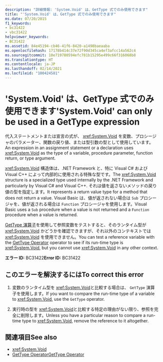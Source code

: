 ```yaml
---
description: "詳細情報: 'System.Void' は、GetType 式でのみ使用できます"
title: "'System.Void' は、GetType 式でのみ使用できます"
ms.date: 07/20/2015
f1_keywords:
- bc31422
- vbc31422
helpviewer_keywords:
- BC31422
ms.assetid: 84e45194-cb46-41f6-8420-a1498baeaaba
ms.openlocfilehash: 17178b414c37e72f90d345ca4ef3afcc14a562c4
ms.sourcegitcommit: 10e719780594efc781b15295e499c66f316068b8
ms.translationtype: HT
ms.contentlocale: ja-JP
ms.lasthandoff: 02/14/2021
ms.locfileid: "100424581"
---
```

# <a name="systemvoid-can-only-be-used-in-a-gettype-expression"></a><span data-ttu-id="c6d45-103">'System.Void' は、GetType 式でのみ使用できます</span><span class="sxs-lookup"><span data-stu-id="c6d45-103">'System.Void' can only be used in a GetType expression</span></span>

<span data-ttu-id="c6d45-104">代入ステートメントまたは宣言の式が、 <xref:System.Void> を変数、プロシージャのパラメーター、関数の戻り値、または型引数の型として使用しています。</span><span class="sxs-lookup"><span data-stu-id="c6d45-104">An expression in an assignment statement or a declaration uses <xref:System.Void> as the type of a variable, procedure parameter, function return, or type argument.</span></span>  
  
 <span data-ttu-id="c6d45-105"><xref:System.Void> 構造体は、.NET Framework と、特に Visual C# および Visual C++ によって内部的に使用される特殊な型です。</span><span class="sxs-lookup"><span data-stu-id="c6d45-105">The <xref:System.Void> structure is a specialized type used internally by the .NET Framework and particularly by Visual C# and Visual C++.</span></span> <span data-ttu-id="c6d45-106">それは値を返さないメソッドの戻り値の型を指定します。</span><span class="sxs-lookup"><span data-stu-id="c6d45-106">It represents a return value type for a method that does not return a value.</span></span> <span data-ttu-id="c6d45-107">Visual Basic は、値が返されない場合は `Sub` プロシージャを、値が返される場合は `Function` プロシージャを使用します。</span><span class="sxs-lookup"><span data-stu-id="c6d45-107">Visual Basic uses a `Sub` procedure when a value is not returned and a `Function` procedure when a value is returned.</span></span>  
  
 <span data-ttu-id="c6d45-108">[GetType 演算子](../language-reference/operators/gettype-operator.md)を使用して参照変数をテストすると、そのランタイム型が <xref:System.Void> かどうかを確認できますが、それ以外のコンテキストでは <xref:System.Void> を使用できません。</span><span class="sxs-lookup"><span data-stu-id="c6d45-108">You can test a reference variable with the [GetType Operator](../language-reference/operators/gettype-operator.md) operator to see if its run-time type is <xref:System.Void>, but you cannot use <xref:System.Void> in any other context.</span></span>  
  
 <span data-ttu-id="c6d45-109">**エラー ID:** BC31422</span><span class="sxs-lookup"><span data-stu-id="c6d45-109">**Error ID:** BC31422</span></span>  
  
## <a name="to-correct-this-error"></a><span data-ttu-id="c6d45-110">このエラーを解決するには</span><span class="sxs-lookup"><span data-stu-id="c6d45-110">To correct this error</span></span>  
  
1. <span data-ttu-id="c6d45-111">変数のランタイム型を <xref:System.Void>と比較する場合は、 `GetType` 演算子を使用します。</span><span class="sxs-lookup"><span data-stu-id="c6d45-111">If you want to compare the run-time type of a variable to <xref:System.Void>, use the `GetType` operator.</span></span>  
  
2. <span data-ttu-id="c6d45-112">実行時の型を <xref:System.Void>と比較する特定の理由がない限り、参照を完全に削除します。</span><span class="sxs-lookup"><span data-stu-id="c6d45-112">Unless you have a particular reason to compare a run-time type to <xref:System.Void>, remove the reference to it altogether.</span></span>  
  
## <a name="see-also"></a><span data-ttu-id="c6d45-113">関連項目</span><span class="sxs-lookup"><span data-stu-id="c6d45-113">See also</span></span>

- <xref:System.Void>
- [<span data-ttu-id="c6d45-114">GetType Operator</span><span class="sxs-lookup"><span data-stu-id="c6d45-114">GetType Operator</span></span>](../language-reference/operators/gettype-operator.md)
